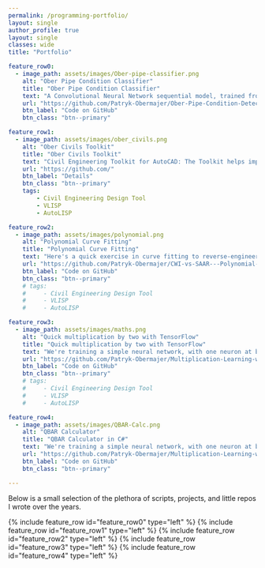 ```yaml
---
permalink: /programming-portfolio/
layout: single
author_profile: true
layout: single
classes: wide
title: "Portfolio"

feature_row0:
  - image_path: assets/images/Ober-pipe-classifier.png
    alt: "Ober Pipe Condition Classifier"
    title: "Ober Pipe Condition Classifier"
    text: "A Convolutional Neural Network sequential model, trained from scratch on drainage survey footage. We are using Keras library for image classification based on condition of the drains and then export it as a Tensor Flow Lite model. "
    url: "https://github.com/Patryk-Obermajer/Ober-Pipe-Condition-Detector"
    btn_label: "Code on GitHub"
    btn_class: "btn--primary"

feature_row1:
  - image_path: assets/images/ober_civils.png
    alt: "Ober Civils Toolkit"
    title: "Ober Civils Toolkit"
    text: "Civil Engineering Toolkit for AutoCAD: The Toolkit helps improve efficiency of civil engineering tasks within AutoCAD, focusing on the day-to-day needs of residential engineers. It streamlines a wide range of routine tasks and also offers automation for various non-residential but essential operations. It is widely adopted by numerous civil and residential-structural engineers in the field."
    url: "https://github.com/"
    btn_label: "Details"
    btn_class: "btn--primary"
    tags:
        - Civil Engineering Design Tool
        - VLISP
        - AutoLISP

feature_row2:
  - image_path: assets/images/polynomial.png
    alt: "Polynomial Curve Fitting"
    title: "Polynomial Curve Fitting"
    text: "Here's a quick exercise in curve fitting to reverse-engineer an old CWI/SAAR plot from NERC (1975) Flood Studies Report (FSR) - Plot of catchment wetness index, CWI, against mean annual rainfall, SAAR. We aim to replace repetitive graph referencing with a single equation. We work out a polynomial expression that will get the CWI value for a given SAAR. All we are using is pandas, numpy, and matplotlib for the plots."
    url: "https://github.com/Patryk-Obermajer/CWI-vs-SAAR---Polynomial-Interpolation/"
    btn_label: "Code on GitHub"
    btn_class: "btn--primary"
    # tags:
    #     - Civil Engineering Design Tool
    #     - VLISP
    #     - AutoLISP

feature_row3:
  - image_path: assets/images/maths.png
    alt: "Quick multiplication by two with TensorFlow"
    title: "Quick multiplication by two with TensorFlow"
    text: "We're training a simple neural network, with one neuron at both the input and output, to double numbers in NumPy arrays, multiplying them by 2. It obviously learns to do this for any new numbers it encounters, without ever seeing the multiplication formula."
    url: "https://github.com/Patryk-Obermajer/Multiplication-Learning-with-Keras"
    btn_label: "Code on GitHub"
    btn_class: "btn--primary"
    # tags:
    #     - Civil Engineering Design Tool
    #     - VLISP
    #     - AutoLISP

feature_row4:
  - image_path: assets/images/QBAR-Calc.png
    alt: "QBAR Calculator"
    title: "QBAR Calculator in C#"
    text: "We're training a simple neural network, with one neuron at both the input and output, to double numbers in NumPy arrays, multiplying them by 2. It obviously learns to do this for any new numbers it encounters, without ever seeing the multiplication formula."
    url: "https://github.com/Patryk-Obermajer/Multiplication-Learning-with-Keras"
    btn_label: "Code on GitHub"
    btn_class: "btn--primary"

---
```


Below is a small selection of the plethora of scripts, projects, and little repos I wrote over the years.


{% include feature_row id="feature_row0" type="left" %}
<a name="Ober Pipe Condition Classifier"></a>
{% include feature_row id="feature_row1" type="left" %}
<a name="Ober Civils Toolkit"></a>
{% include feature_row id="feature_row2" type="left" %}
<a name="Polynomial Curve Fitting"></a>
{% include feature_row id="feature_row3" type="left" %}
<a name="Quick multiplication"></a>
{% include feature_row id="feature_row4" type="left" %}
<a name="QBAR Calc"></a>